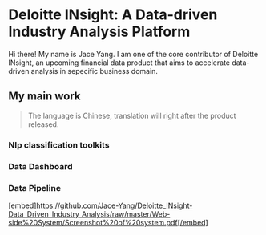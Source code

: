 # Deloitte INsight: A Data-driven Industry Analysis Platform

Hi there! My name is Jace Yang. I am one of the core contributor of Deloitte INsight, an upcoming financial data product that aims to accelerate data-driven analysis in sepecific business domain.

## My main work
> The language is Chinese, translation will right after the product released.

### Nlp classification toolkits

### Data Dashboard

### Data Pipeline


[embed]https://github.com/Jace-Yang/Deloitte_INsight-Data_Driven_Industry_Analysis/raw/master/Web-side%20System/Screenshot%20of%20system.pdf[/embed]

